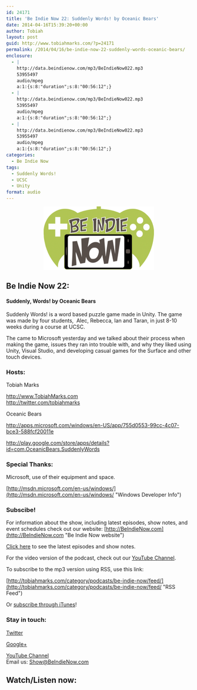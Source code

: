 ```yaml
---
id: 24171
title: 'Be Indie Now 22: Suddenly Words! by Oceanic Bears'
date: 2014-04-16T15:39:20+00:00
author: Tobiah
layout: post
guid: http://www.tobiahmarks.com/?p=24171
permalink: /2014/04/16/be-indie-now-22-suddenly-words-oceanic-bears/
enclosure:
  - |
    http://data.beindienow.com/mp3/BeIndieNow022.mp3
    53955497
    audio/mpeg
    a:1:{s:8:"duration";s:8:"00:56:12";}
  - |
    http://data.beindienow.com/mp3/BeIndieNow022.mp3
    53955497
    audio/mpeg
    a:1:{s:8:"duration";s:8:"00:56:12";}
  - |
    http://data.beindienow.com/mp3/BeIndieNow022.mp3
    53955497
    audio/mpeg
    a:1:{s:8:"duration";s:8:"00:56:12";}
categories:
  - Be Indie Now
tags:
  - Suddenly Words!
  - UCSC
  - Unity
format: audio
---
```

<p style="text-align: center;">
  <img class="aligncenter" src="/assets/2013/10/BeIndyNowLogo-512h-300x173.png?resize=300%2C172" alt="Be Indie Now 22" width="300" height="172" data-recalc-dims="1" />
</p>

## Be Indie Now 22:

#### Suddenly, Words! by Oceanic Bears

Suddenly Words! is a word based puzzle game made in Unity. The game was made by four students,&nbsp; Alec, Rebecca, Ian and Taran, in just 8-10 weeks during a course at UCSC.

The came to Microsoft yesterday and we talked about their process when making the game, issues they ran into trouble with, and why they liked using Unity, Visual Studio, and developing casual games for the Surface and other touch devices.

#### <!--more-->

### Hosts:

Tobiah Marks
  
<a title="Tobiah Twitter" href="http://twitter.com/tobiahmarks" target="_blank">http://www.TobiahMarks.com<br /> http://twitter.com/tobiahmarks</a>

Oceanic Bears
  
<a href="http://apps.microsoft.com/windows/en-US/app/755d0553-99cc-4c07-bce3-588fcf20011e" target="_blank">http://apps.microsoft.com/windows/en-US/app/755d0553-99cc-4c07-bce3-588fcf20011e</a>
  
<a href="http://play.google.com/store/apps/details?id=com.OceanicBears.SuddenlyWords" target="_blank">http://play.google.com/store/apps/details?id=com.OceanicBears.SuddenlyWords</a>

### Special Thanks:

Microsoft, use of their equipment and space.
  
[http://msdn.microsoft.com/en-us/windows/](http://msdn.microsoft.com/en-us/windows/ "Windows Developer Info")

### Subscibe!

For information about the show, including latest episodes, show notes, and event schedules check out our website: [http://BeIndieNow.com](http://BeIndieNow.com "Be Indie Now website")

[Click here](http://tobiahmarks.com/category/podcasts/be-indie-now/ "Be Indie Now episodes and show notes") to see the latest episodes and show notes.

For the video version of the podcast, check out our <a title="YouTube" href="http://www.youtube.com/channel/UCW6QQfnk1In7woq619zgD0g" target="_blank">YouTube Channel</a>.

To subscribe to the mp3 version using RSS, use this link:
  
[http://tobiahmarks.com/category/podcasts/be-indie-now/feed/](http://tobiahmarks.com/category/podcasts/be-indie-now/feed/ "RSS Feed")

Or <a title="iTunes" href="https://itunes.apple.com/us/podcast/be-indie-now/id734501818 " target="_blank">subscribe through iTunes</a>!

### Stay in touch:

<a title="Twitter" href="http://twitter.com/BeIndieNow" target="_blank">Twitter</a>
  
<a href="https://plus.google.com/105885018850238693949" target="_blank" rel="publisher">Google+</a>
  
<a title="YouTube" href="http://www.youtube.com/channel/UCW6QQfnk1In7woq619zgD0g" target="_blank">YouTube Channel<br /> </a>Email us: <Show@BeIndieNow.com>

## Watch/Listen now: